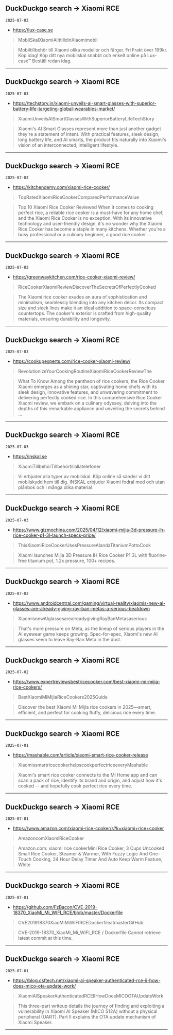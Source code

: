 ## DuckDuckgo search -> Xiaomi RCE
`2025-07-03`

* https://lux-case.se

<blockquote>
 MobilSkalXiaomiAllttilldinXiaomimobil
</blockquote>
<blockquote>
Mobiltillbehör till Xiaomi olika modeller och färger. Fri Frakt över 199kr. Köp idag! Köp ditt nya mobilskal snabbt och enkelt online på Lux-case™ Beställ redan idag.
</blockquote>

---

## DuckDuckgo search -> Xiaomi RCE
`2025-07-03`

* https://techstory.in/xiaomi-unveils-ai-smart-glasses-with-superior-battery-life-targeting-global-wearables-market/

<blockquote>
 XiaomiUnveilsAISmartGlassesWithSuperiorBatteryLifeTechStory
</blockquote>
<blockquote>
Xiaomi's AI Smart Glasses represent more than just another gadget they're a statement of intent. With practical features, sleek design, long battery life, and AI smarts, the product fits naturally into Xiaomi's vision of an interconnected, intelligent lifestyle.
</blockquote>

---

## DuckDuckgo search -> Xiaomi RCE
`2025-07-03`

* https://kitchendemy.com/xiaomi-rice-cooker/

<blockquote>
 TopRatedXiaomiRiceCookerComparedPerformanceValue
</blockquote>
<blockquote>
Top 10 Xiaomi Rice Cooker Reviewed When it comes to cooking perfect rice, a reliable rice cooker is a must-have for any home chef, and the Xiaomi Rice Cooker is no exception. With its innovative technology and user-friendly design, it's no wonder why the Xiaomi Rice Cooker has become a staple in many kitchens. Whether you're a busy professional or a culinary beginner, a good rice cooker ...
</blockquote>

---

## DuckDuckgo search -> Xiaomi RCE
`2025-07-03`

* https://greenwaykitchen.com/rice-cooker-xiaomi-review/

<blockquote>
 RiceCookerXiaomiReviewDiscoverTheSecretsOfPerfectlyCooked
</blockquote>
<blockquote>
The Xiaomi rice cooker exudes an aura of sophistication and minimalism, seamlessly blending into any kitchen décor. Its compact size and sleek lines make it an ideal addition to space-conscious countertops. The cooker's exterior is crafted from high-quality materials, ensuring durability and longevity.
</blockquote>

---

## DuckDuckgo search -> Xiaomi RCE
`2025-07-03`

* https://cookupexperts.com/rice-cooker-xiaomi-review/

<blockquote>
 RevolutionizeYourCookingRoutineXiaomiRiceCookerReviewThe
</blockquote>
<blockquote>
What To Know Among the pantheon of rice cookers, the Rice Cooker Xiaomi emerges as a shining star, captivating home chefs with its sleek design, innovative features, and unwavering commitment to delivering perfectly cooked rice. In this comprehensive Rice Cooker Xiaomi review, we embark on a culinary odyssey, delving into the depths of this remarkable appliance and unveiling the secrets behind ...
</blockquote>

---

## DuckDuckgo search -> Xiaomi RCE
`2025-07-03`

* https://inskal.se

<blockquote>
 XiaomiTillbehörTillbehörtillallatelefoner
</blockquote>
<blockquote>
Vi erbjuder alla typer av mobilskal. Köp online så sänder vi ditt mobilskydd hem till dig. INSKAL erbjuder Xiaomi fodral med och utan plånbok och i många olika material
</blockquote>

---

## DuckDuckgo search -> Xiaomi RCE
`2025-07-03`

* https://www.gizmochina.com/2025/04/12/xiaomi-mijia-3d-pressure-ih-rice-cooker-p1-3l-launch-specs-price/

<blockquote>
 ThisXiaomiRiceCookerUsesPressureAIandaTitaniumPottoCook
</blockquote>
<blockquote>
Xiaomi launches Mijia 3D Pressure IH Rice Cooker P1 3L with fluorine-free titanium pot, 1.2x pressure, 100+ recipes.
</blockquote>

---

## DuckDuckgo search -> Xiaomi RCE
`2025-07-03`

* https://www.androidcentral.com/gaming/virtual-reality/xiaomis-new-ai-glasses-are-already-giving-ray-ban-metas-a-serious-beatdown

<blockquote>
 XiaomisnewAIglassesarealreadygivingRayBanMetasaserious
</blockquote>
<blockquote>
That's more pressure on Meta, as the lineup of serious players in the AI eyewear game keeps growing. Spec-for-spec, Xiaomi's new AI glasses seem to leave Ray-Ban Meta in the dust.
</blockquote>

---

## DuckDuckgo search -> Xiaomi RCE
`2025-07-02`

* https://www.expertreviewsbestricecooker.com/best-xiaomi-mi-mijia-rice-cookers/

<blockquote>
 BestXiaomiMiMijiaRiceCookers2025Guide
</blockquote>
<blockquote>
Discover the best Xiaomi Mi Mijia rice cookers in 2025—smart, efficient, and perfect for cooking fluffy, delicious rice every time.
</blockquote>

---

## DuckDuckgo search -> Xiaomi RCE
`2025-07-01`

* https://mashable.com/article/xiaomi-smart-rice-cooker-release

<blockquote>
 XiaomissmartricecookerhelpscookperfectriceeveryMashable
</blockquote>
<blockquote>
Xiaomi's smart rice cooker connects to the Mi Home app and can scan a pack of rice, identify its brand and origin, and adjust how it's cooked -- and hopefully cook perfect rice every time.
</blockquote>

---

## DuckDuckgo search -> Xiaomi RCE
`2025-07-01`

* https://www.amazon.com/xiaomi-rice-cooker/s?k=xiaomi+rice+cooker

<blockquote>
 AmazoncomXiaomiRiceCooker
</blockquote>
<blockquote>
Amazon.com: xiaomi rice cookerMini Rice Cooker, 3 Cups Uncooked Small Rice Cooker, Steamer &amp; Warmer, With Fuzzy Logic And One-Touch Cooking, 24 Hour Delay Timer And Auto Keep Warm Feature, White
</blockquote>

---

## DuckDuckgo search -> Xiaomi RCE
`2025-07-01`

* https://github.com/FzBacon/CVE-2019-18370_XiaoMi_Mi_WIFI_RCE/blob/master/Dockerfile

<blockquote>
 CVE201918370XiaoMiMiWIFIRCEDockerfileatmasterGitHub
</blockquote>
<blockquote>
CVE-2019-18370_XiaoMi_Mi_WIFI_RCE / Dockerfile Cannot retrieve latest commit at this time.
</blockquote>

---

## DuckDuckgo search -> Xiaomi RCE
`2025-07-01`

* https://blog.csftech.net/xiaomi-ai-speaker-authenticated-rce-ii-how-does-mico-ota-update-work/

<blockquote>
 XiaomiAISpeakerAuthenticatedRCEIIHowDoesMICOOTAUpdateWork
</blockquote>
<blockquote>
This three-part writeup details the journey of finding and exploiting a vulnerability in Xiaomi AI Speaker (MICO S12A) without a physical peripheral (UART). Part II explains the OTA update mechanism of Xiaomi Speaker.
</blockquote>

---

